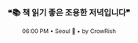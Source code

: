 <div align="center">

<br>

<h3>❝📚 책 읽기 좋은 조용한 저녁입니다❞</h3>

<sub>06:00 PM • Seoul 🌙 • by CrowRish</sub>

<br>

</div>